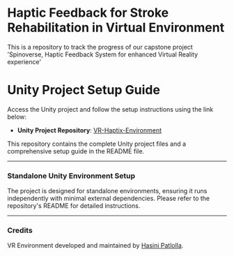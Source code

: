 # Haptic Feedback for Stroke Rehabilitation in Virtual Environment
This is a repository to track the progress of our capstone project 'Spinoverse, Haptic Feedback System for enhanced Virtual Reality experience'

# Unity Project Setup Guide

Access the Unity project and follow the setup instructions using the link below:

- **Unity Project Repository**: [VR-Haptix-Environment](https://github.com/HasiniReddy57/VR-Haptix-Environment)

This repository contains the complete Unity project files and a comprehensive setup guide in the README file.

---

### Standalone Unity Environment Setup

The project is designed for standalone environments, ensuring it runs independently with minimal external dependencies. Please refer to the repository's README for detailed instructions.

---

### Credits

VR Environment developed and maintained by [Hasini Patlolla](mailto:hpatloll@uci.edu).
